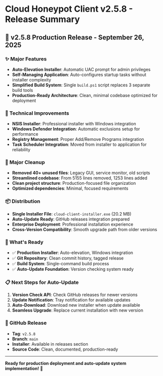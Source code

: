 # Cloud Honeypot Client v2.5.8 - Release Summary

## 🚀 v2.5.8 Production Release - September 26, 2025

### ✨ Major Features
- **Auto-Elevation Installer**: Automatic UAC prompt for admin privileges
- **Self-Managing Application**: Auto-configures startup tasks without installer complexity
- **Simplified Build System**: Single `build.ps1` script replaces 3 separate build tools
- **Production-Ready Architecture**: Clean, minimal codebase optimized for deployment

### 🔧 Technical Improvements
- **NSIS Installer**: Professional installer with Windows integration
- **Windows Defender Integration**: Automatic exclusions setup for performance
- **Registry Management**: Proper Add/Remove Programs integration
- **Task Scheduler Integration**: Moved from installer to application for reliability

### 🧹 Major Cleanup
- **Removed 40+ unused files**: Legacy GUI, service monitor, old scripts
- **Streamlined codebase**: From 5155 lines removed, 1253 lines added
- **Clean project structure**: Production-focused file organization
- **Optimized dependencies**: Minimal, focused requirements

### 📦 Distribution
- **Single Installer File**: `cloud-client-installer.exe` (20.2 MB)
- **Auto-Update Ready**: GitHub releases integration prepared
- **Enterprise Deployment**: Professional installation experience
- **Cross-Version Compatibility**: Smooth upgrade path from older versions

### 🎯 What's Ready
- ✅ **Production Installer**: Auto-elevation, Windows integration
- ✅ **Git Repository**: Clean commit history, tagged release
- ✅ **Build System**: Single-command build process
- ✅ **Auto-Update Foundation**: Version checking system ready

### 📋 Next Steps for Auto-Update
1. **Version Check API**: Check GitHub releases for newer versions
2. **Update Notification**: Tray notification for available updates  
3. **Auto-Download**: Download new installer when update available
4. **Seamless Upgrade**: Replace current installation with new version

### 🔗 GitHub Release
- **Tag**: `v2.5.8`
- **Branch**: `main`
- **Installer**: Available in releases section
- **Source Code**: Clean, documented, production-ready

---
**Ready for production deployment and auto-update system implementation!** 🎯